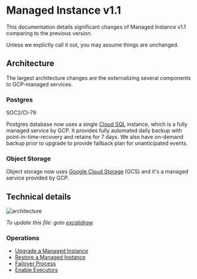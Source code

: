 # Managed Instance v1.1

This documentation details significant changes of Managed Instance v1.1 comparing to the previous version.

Unless we explictly call it out, you may assume things are unchanged.

## Architecture

The largest architecture changes are the externalizing several components to
GCP-managed services.

### Postgres

<span class="badge badge-note">SOC2/CI-79</span>

Postgres database now uses a single [Cloud SQL] instance, which is a fully managed service by GCP. It provides fully automated daily backup with point-in-time-recovery and retains for 7 days. We also have on-demand backup prior to upgrade to provide fallback plan for unanticipated events.

### Object Storage

Object storage now uses [Google Cloud Storage] (GCS) and it's a managed service provided by GCP.

## Technical details

![architecture](https://storage.googleapis.com/sourcegraph-assets/managed-instances-architecture-v1.1.png)

_To update this file: goto
[excalidraw](https://app.excalidraw.com/s/4Dr1S6qmmY7/32zlotHc5bx)_

[cloud sql]: https://cloud.google.com/sql/postgresql
[google cloud storage]: https://cloud.google.com/storage

### Operations

- [Upgrade a Managed Instance](./mi1-1_upgrade_process.md)
- [Restore a Managed Instance](./mi1-1_restore_process.md)
- [Failover Process](./mi1-1_failover_process.md)
- [Enable Executors](./mi1-1_enable_executors_process.md)

